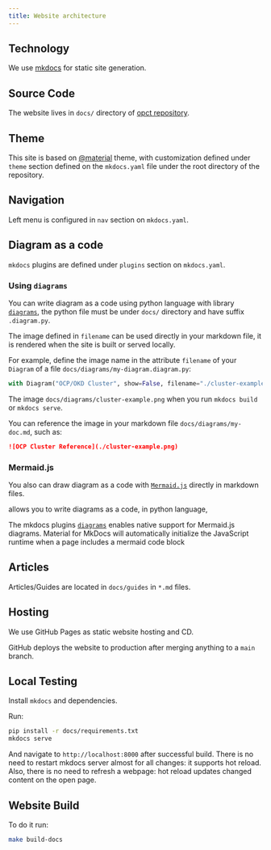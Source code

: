 ```yaml
---
title: Website architecture
---
```


## Technology

We use [mkdocs](https://www.mkdocs.org/) for static site generation.

## Source Code

The website lives in `docs/` directory of [opct repository](https://github.com/redhat-openshift-ecosystem/provider-certification-tool).

## Theme

This site is based on [@material](https://squidfunk.github.io/mkdocs-material/) theme, with
customization defined under `theme` section defined on the `mkdocs.yaml` file under the root
directory of the repository.

## Navigation

Left menu is configured in `nav` section on `mkdocs.yaml`.

## Diagram as a code

`mkdocs` plugins are defined under `plugins` section on `mkdocs.yaml`.

### Using `diagrams`

You can write diagram as a code using python language with library
[`diagrams`](https://diagrams.mingrammer.com/), the python file must be under
`docs/` directory and have suffix `.diagram.py`.

The image defined in `filename` can be used directly in your markdown file, it is
rendered when the site is built or served locally.

For example, define the image name in the attribute `filename` of your `Diagram` of a
file `docs/diagrams/my-diagram.diagram.py`:

```py
with Diagram("OCP/OKD Cluster", show=False, filename="./cluster-example"):
```

The image `docs/diagrams/cluster-example.png` when you run `mkdocs build` or `mkdocs serve`.

You can reference the image in your markdown file `docs/diagrams/my-doc.md`, such as:

```md
![OCP Cluster Reference](./cluster-example.png)
```

### Mermaid.js

You also can draw diagram as a code with [`Mermaid.js`](https://mermaid.js.org/)
directly in markdown files.


allows you to write diagrams as a code, in python language,

The mkdocs plugins [`diagrams`](https://squidfunk.github.io/mkdocs-material/reference/diagrams/)
enables native support for Mermaid.js diagrams.
Material for MkDocs will automatically initialize the JavaScript
runtime when a page includes a mermaid code block


## Articles

Articles/Guides are located in `docs/guides` in `*.md` files.

## Hosting

We use GitHub Pages as static website hosting and CD.

GitHub deploys the website to production after merging anything to a `main` branch.

## Local Testing

Install `mkdocs` and dependencies.

Run:

```sh
pip install -r docs/requirements.txt
mkdocs serve
```

And navigate to `http://localhost:8000` after successful build.
There is no need to restart mkdocs server almost for all changes: it supports hot reload.
Also, there is no need to refresh a webpage: hot reload updates changed content on the open page.

## Website Build

To do it run:

```sh
make build-docs
```
